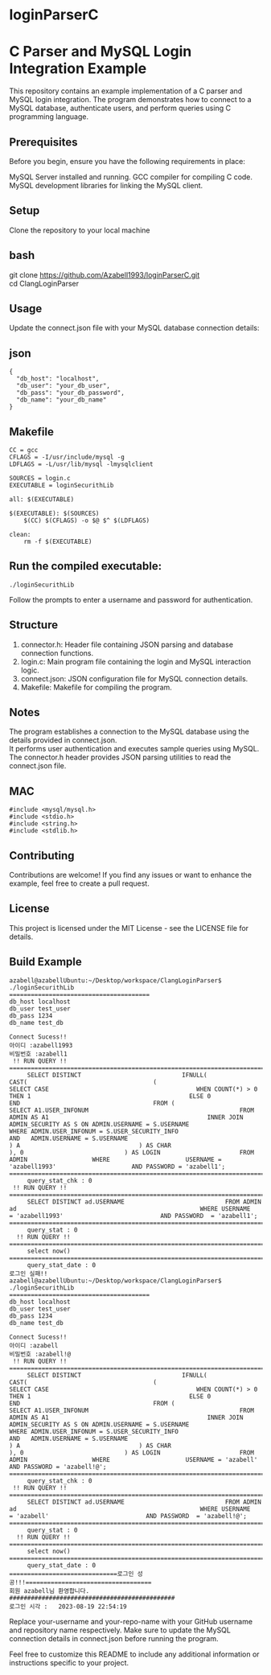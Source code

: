 # loginParserC

C Parser and MySQL Login Integration Example
=============

This repository contains an example implementation of a C parser and MySQL login integration. The program demonstrates how to connect to a MySQL database, authenticate users, and perform queries using C programming language.

Prerequisites
-------------
Before you begin, ensure you have the following requirements in place:

MySQL Server installed and running.
GCC compiler for compiling C code.
MySQL development libraries for linking the MySQL client.

Setup
-------------
Clone the repository to your local machine

bash
-------------
git clone https://github.com/Azabell1993/loginParserC.git  
cd ClangLoginParser  

Usage
-------------
Update the connect.json file with your MySQL database connection details:

json
-------------
```  
{
  "db_host": "localhost",
  "db_user": "your_db_user",
  "db_pass": "your_db_password",
  "db_name": "your_db_name"
}
```  

Makefile  
------------
```  
CC = gcc
CFLAGS = -I/usr/include/mysql -g
LDFLAGS = -L/usr/lib/mysql -lmysqlclient

SOURCES = login.c
EXECUTABLE = loginSecurithLib

all: $(EXECUTABLE)

$(EXECUTABLE): $(SOURCES)
	$(CC) $(CFLAGS) -o $@ $^ $(LDFLAGS)

clean:
	rm -f $(EXECUTABLE)
```  

Run the compiled executable:
-------------
```  
./loginSecurithLib
```  

Follow the prompts to enter a username and password for authentication.

Structure
-------------
1. connector.h: Header file containing JSON parsing and database connection functions.  
2. login.c: Main program file containing the login and MySQL interaction logic.  
3. connect.json: JSON configuration file for MySQL connection details.  
4. Makefile: Makefile for compiling the program.  

Notes
-------------
The program establishes a connection to the MySQL database using the details provided in connect.json.  
It performs user authentication and executes sample queries using MySQL.  
The connector.h header provides JSON parsing utilities to read the connect.json file.  

MAC
-------------
```
#include <mysql/mysql.h>
#include <stdio.h>
#include <string.h>
#include <stdlib.h>
```  

Contributing
-------------
Contributions are welcome! If you find any issues or want to enhance the example, feel free to create a pull request.  

License
-------------
This project is licensed under the MIT License - see the LICENSE file for details.  

Build Example
-------------
```
azabell@azabellUbuntu:~/Desktop/workspace/ClangLoginParser$ ./loginSecurithLib 
=======================================
db_host localhost
db_user test_user
db_pass 1234
db_name test_db

Connect Sucess!!
아이디 :azabell1993
비밀번호 :azabell1
 !! RUN QUERY !!
=====================================================================================
	 SELECT DISTINCT                            IFNULL(                             CAST(                                   (                                       SELECT CASE                                         WHEN COUNT(*) > 0 THEN 1                                            ELSE 0                                      END                                     FROM (                                          SELECT A1.USER_INFONUM                                          FROM ADMIN AS A1                                            INNER JOIN ADMIN_SECURITY AS S ON ADMIN.USERNAME = S.USERNAME                                           WHERE ADMIN.USER_INFONUM = S.USER_SECURITY_INFO                                          AND   ADMIN.USERNAME = S.USERNAME                                        ) A                                 ) AS CHAR                               ), 0                            ) AS LOGIN                      FROM ADMIN                  WHERE                     USERNAME = 'azabell1993'                     AND PASSWORD = 'azabell1'; 
=====================================================================================
 	 query_stat_chk : 0 
 !! RUN QUERY !!
=====================================================================================
	 SELECT DISTINCT ad.USERNAME                            FROM ADMIN ad                                                   WHERE USERNAME 		= 'azabell1993'                           AND PASSWORD 	= 'azabell1'; 
=====================================================================================
 	 query_stat : 0
  !! RUN QUERY !!
=====================================================================================
	 select now() 
=====================================================================================
 	 query_stat_date : 0
로그인 실패!!
azabell@azabellUbuntu:~/Desktop/workspace/ClangLoginParser$ ./loginSecurithLib 
=======================================
db_host localhost
db_user test_user
db_pass 1234
db_name test_db

Connect Sucess!!
아이디 :azabell
비밀번호 :azabell!@
 !! RUN QUERY !!
=====================================================================================
	 SELECT DISTINCT                            IFNULL(                             CAST(                                   (                                       SELECT CASE                                         WHEN COUNT(*) > 0 THEN 1                                            ELSE 0                                      END                                     FROM (                                          SELECT A1.USER_INFONUM                                          FROM ADMIN AS A1                                            INNER JOIN ADMIN_SECURITY AS S ON ADMIN.USERNAME = S.USERNAME                                           WHERE ADMIN.USER_INFONUM = S.USER_SECURITY_INFO                                          AND   ADMIN.USERNAME = S.USERNAME                                        ) A                                 ) AS CHAR                               ), 0                            ) AS LOGIN                      FROM ADMIN                  WHERE                     USERNAME = 'azabell'                     AND PASSWORD = 'azabell!@'; 
=====================================================================================
 	 query_stat_chk : 0 
 !! RUN QUERY !!
=====================================================================================
	 SELECT DISTINCT ad.USERNAME                            FROM ADMIN ad                                                   WHERE USERNAME 		= 'azabell'                           AND PASSWORD 	= 'azabell!@'; 
=====================================================================================
 	 query_stat : 0
  !! RUN QUERY !!
=====================================================================================
	 select now() 
=====================================================================================
 	 query_stat_date : 0
==============================로그인 성공!!!===================================
회원 azabell님 환영합니다. 
##############################################
로그인 시각 :   2023-08-19 22:54:19

```  

Replace your-username and your-repo-name with your GitHub username and repository name respectively. Make sure to update the MySQL connection details in connect.json before running the program.

Feel free to customize this README to include any additional information or instructions specific to your project.
